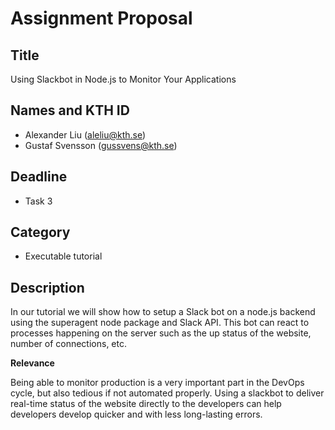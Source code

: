 # Assignment Proposal

## Title

Using Slackbot in Node.js to Monitor Your Applications

## Names and KTH ID

  - Alexander Liu (aleliu@kth.se)
  - Gustaf Svensson (gussvens@kth.se)

## Deadline

- Task 3

## Category

- Executable tutorial

## Description

In our tutorial we will show how to setup a Slack bot on a node.js backend using the superagent node package and Slack API. This bot can react to processes happening on the server such as the up status of the website, number of connections, etc.

**Relevance**

Being able to monitor production is a very important part in the DevOps cycle, but also tedious if not automated properly. Using a slackbot to deliver real-time status of the website directly to the developers can help developers develop quicker and with less long-lasting errors.
